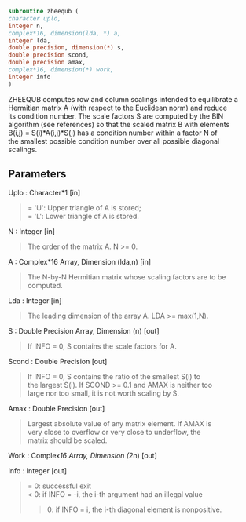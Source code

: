 ```fortran  
subroutine zheequb (  
character uplo,  
integer n,  
complex*16, dimension(lda, *) a,  
integer lda,  
double precision, dimension(*) s,  
double precision scond,  
double precision amax,  
complex*16, dimension(*) work,  
integer info  
)  
```  
  
ZHEEQUB computes row and column scalings intended to equilibrate a  
Hermitian matrix A (with respect to the Euclidean norm) and reduce  
its condition number. The scale factors S are computed by the BIN  
algorithm (see references) so that the scaled matrix B with elements  
B(i,j) = S(i)*A(i,j)*S(j) has a condition number within a factor N of  
the smallest possible condition number over all possible diagonal  
scalings.  
  
## Parameters  
Uplo : Character*1 [in]  
> = 'U':  Upper triangle of A is stored;  
> = 'L':  Lower triangle of A is stored.  
  
N : Integer [in]  
> The order of the matrix A. N >= 0.  
  
A : Complex*16 Array, Dimension (lda,n) [in]  
> The N-by-N Hermitian matrix whose scaling factors are to be  
> computed.  
  
Lda : Integer [in]  
> The leading dimension of the array A. LDA >= max(1,N).  
  
S : Double Precision Array, Dimension (n) [out]  
> If INFO = 0, S contains the scale factors for A.  
  
Scond : Double Precision [out]  
> If INFO = 0, S contains the ratio of the smallest S(i) to  
> the largest S(i). If SCOND >= 0.1 and AMAX is neither too  
> large nor too small, it is not worth scaling by S.  
  
Amax : Double Precision [out]  
> Largest absolute value of any matrix element. If AMAX is  
> very close to overflow or very close to underflow, the  
> matrix should be scaled.  
  
Work : Complex*16 Array, Dimension (2*n) [out]  
  
Info : Integer [out]  
> = 0:  successful exit  
> < 0:  if INFO = -i, the i-th argument had an illegal value  
> > 0:  if INFO = i, the i-th diagonal element is nonpositive.  
  
